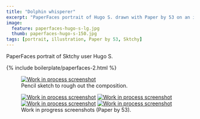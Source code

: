 ```yaml
---
title: "Dolphin whisperer"
excerpt: "PaperFaces portrait of Hugo S. drawn with Paper by 53 on an iPad."
image: 
  feature: paperfaces-hugo-s-lg.jpg
  thumb: paperfaces-hugo-s-150.jpg
tags: [portrait, illustration, Paper by 53, Sktchy]
---
```


PaperFaces portrait of Sktchy user Hugo S.

{% include boilerplate/paperfaces-2.html %}

<figure>
	<a href="{{ site.url }}/assets/images/paperfaces-hugo-s-process-1-lg.jpg"><img src="{{ site.url }}/assets/images/paperfaces-hugo-s-process-1-750.jpg" alt="Work in process screenshot"></a>
	<figcaption>Pencil sketch to rough out the composition.</figcaption>
</figure>

<figure class="half">
	<a href="{{ site.url }}/assets/images/paperfaces-hugo-s-process-2-lg.jpg"><img src="{{ site.url }}/assets/images/paperfaces-hugo-s-process-2-600.jpg" alt="Work in process screenshot"></a>
	<a href="{{ site.url }}/assets/images/paperfaces-hugo-s-process-3-lg.jpg"><img src="{{ site.url }}/assets/images/paperfaces-hugo-s-process-3-600.jpg" alt="Work in process screenshot"></a>
	<a href="{{ site.url }}/assets/images/paperfaces-hugo-s-process-4-lg.jpg"><img src="{{ site.url }}/assets/images/paperfaces-hugo-s-process-4-600.jpg" alt="Work in process screenshot"></a>
	<a href="{{ site.url }}/assets/images/paperfaces-hugo-s-process-5-lg.jpg"><img src="{{ site.url }}/assets/images/paperfaces-hugo-s-process-5-600.jpg" alt="Work in process screenshot"></a>
	<figcaption>Work in progress screenshots (Paper by 53).</figcaption>
</figure>
